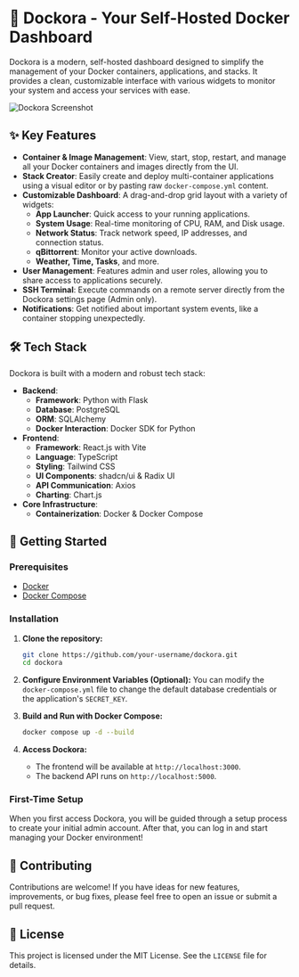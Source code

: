 # 🐳 Dockora - Your Self-Hosted Docker Dashboard

Dockora is a modern, self-hosted dashboard designed to simplify the management of your Docker containers, applications, and stacks. It provides a clean, customizable interface with various widgets to monitor your system and access your services with ease.



![Dockora Screenshot](https://user-images.githubusercontent.com/12345/placeholder.png) <!-- TODO: Replace with an actual screenshot -->

## ✨ Key Features

-   **Container & Image Management**: View, start, stop, restart, and manage all your Docker containers and images directly from the UI.
-   **Stack Creator**: Easily create and deploy multi-container applications using a visual editor or by pasting raw `docker-compose.yml` content.
-   **Customizable Dashboard**: A drag-and-drop grid layout with a variety of widgets:
    -   **App Launcher**: Quick access to your running applications.
    -   **System Usage**: Real-time monitoring of CPU, RAM, and Disk usage.
    -   **Network Status**: Track network speed, IP addresses, and connection status.
    -   **qBittorrent**: Monitor your active downloads.
    -   **Weather, Time, Tasks**, and more.
-   **User Management**: Features admin and user roles, allowing you to share access to applications securely.
-   **SSH Terminal**: Execute commands on a remote server directly from the Dockora settings page (Admin only).
-   **Notifications**: Get notified about important system events, like a container stopping unexpectedly.

## 🛠️ Tech Stack

Dockora is built with a modern and robust tech stack:

-   **Backend**:
    -   **Framework**: Python with Flask
    -   **Database**: PostgreSQL
    -   **ORM**: SQLAlchemy
    -   **Docker Interaction**: Docker SDK for Python
-   **Frontend**:
    -   **Framework**: React.js with Vite
    -   **Language**: TypeScript
    -   **Styling**: Tailwind CSS
    -   **UI Components**: shadcn/ui & Radix UI
    -   **API Communication**: Axios
    -   **Charting**: Chart.js
-   **Core Infrastructure**:
    -   **Containerization**: Docker & Docker Compose

## 🚀 Getting Started

### Prerequisites

-   [Docker](https://docs.docker.com/get-docker/)
-   [Docker Compose](https://docs.docker.com/compose/install/)

### Installation

1.  **Clone the repository:**
    ```bash
    git clone https://github.com/your-username/dockora.git
    cd dockora
    ```

2.  **Configure Environment Variables (Optional):**
    You can modify the `docker-compose.yml` file to change the default database credentials or the application's `SECRET_KEY`.

3.  **Build and Run with Docker Compose:**
    ```bash
    docker compose up -d --build
    ```

4.  **Access Dockora:**
    -   The frontend will be available at `http://localhost:3000`.
    -   The backend API runs on `http://localhost:5000`.

### First-Time Setup

When you first access Dockora, you will be guided through a setup process to create your initial admin account. After that, you can log in and start managing your Docker environment!

## 🤝 Contributing

Contributions are welcome! If you have ideas for new features, improvements, or bug fixes, please feel free to open an issue or submit a pull request.

## 📄 License

This project is licensed under the MIT License. See the `LICENSE` file for details.